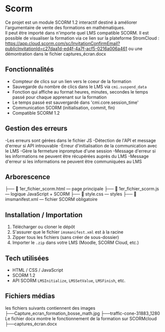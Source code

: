 # Scorm
Ce projet est un module SCORM 1.2 interactif destiné à améliorer l'argumentaire de vente des formations en mathématiques.  
Il peut être importé dans n'importe quel LMS compatible SCORM.
Il est possible de visualiser la formation via ce lien sur la plateforme StromCloud :
https://app.cloud.scorm.com/sc/InvitationConfirmEmail?publicInvitationId=c27daa1d-ed4f-4a7f-acf5-0216a006a461
ou une démontration dans le fichier captures_écran.docx 

## Fonctionnalités

- Compteur de clics sur un lien vers le coeur de la formation
- Sauvegarde du nombre de clics dans le LMS via `cmi.suspend_data`
- Fonction qui affiche au format heures, minutes, secondes le temps passé  pour chaque apprenant sur la formation
- Le temps passé est sauvergardé dans 'cmi.core.session_time'
- Communication SCORM (initialisation, commit, fin)
- Compatible SCORM 1.2

## Gestion des erreurs
-Les erreurs sont gérées dans le fichier JS
-Détection de l'API et message d'erreur si API introuvable
-Erreur d'initialisation de la communication avec le LMS
-Gère la fermeture inpromptue d'une session
-Message d'erreur si les informations ne peuvent être récupérées auprès du LMS
-Message d'erreur si les informations ne peuvent être communiquées au LMS

## Arborescence
├── 📄 1er_fichier_scorm.html — page principale
├── 📄 1er_fichier_scorm.js — logique JavaScript + SCORM
├── 🎨 style.css — styles
├── 📄 imsmanifest.xml — fichier SCORM obligatoire

## Installation / Importation

1. Télécharger ou cloner le dépôt
2. S'assurer que le fichier `imsmanifest.xml` est à la racine
3. Zipper tous les fichiers (sans créer de sous-dossier)
4. Importer le `.zip` dans votre LMS (Moodle, SCORM Cloud, etc.)

## Tech utilisées

- HTML / CSS / JavaScript
- SCORM 1.2
- API SCORM `LMSInitialize`, `LMSSetValue`, `LMSFinish`, etc.

## Fichiers médias
les fichiers suivants contiennent des images 
├──Capture_ecran_formation_bosse_math.jpg
├──traffic-cone-31883_1280
Le fichier docx montre le fonctionnement de la formation sur SCORMcloud
├──captures_écran.docx 
